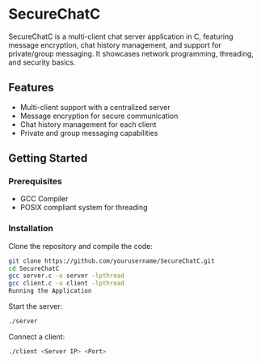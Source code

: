 # SecureChatC

SecureChatC is a multi-client chat server application in C, featuring message encryption, chat history management, and support for private/group messaging. It showcases network programming, threading, and security basics.

## Features

- Multi-client support with a centralized server
- Message encryption for secure communication
- Chat history management for each client
- Private and group messaging capabilities

## Getting Started

### Prerequisites

- GCC Compiler
- POSIX compliant system for threading

### Installation

Clone the repository and compile the code:

```bash
git clone https://github.com/yourusername/SecureChatC.git
cd SecureChatC
gcc server.c -o server -lpthread
gcc client.c -o client -lpthread
Running the Application
```
Start the server:
```bash
./server
```
Connect a client:
```bash
./client <Server IP> <Port>
```
